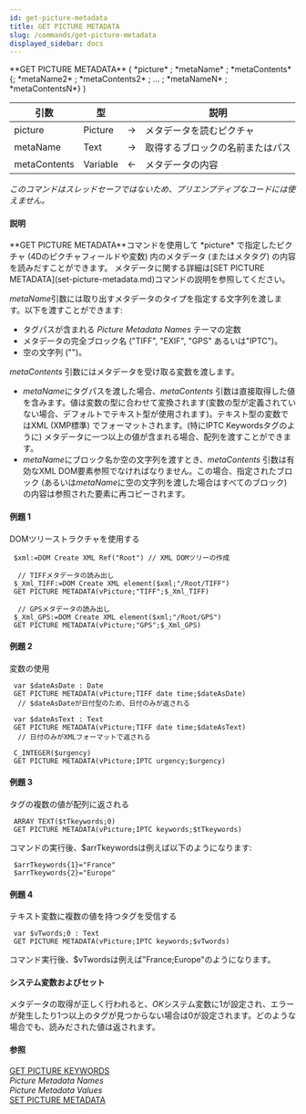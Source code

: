 ```yaml
---
id: get-picture-metadata
title: GET PICTURE METADATA
slug: /commands/get-picture-metadata
displayed_sidebar: docs
---
```


<!--REF #_command_.GET PICTURE METADATA.Syntax-->**GET PICTURE METADATA** ( *picture* ; *metaName* ; *metaContents* {; *metaName2* ; *metaContents2* ; ... ; *metaNameN* ; *metaContentsN*} )<!-- END REF-->
<!--REF #_command_.GET PICTURE METADATA.Params-->
| 引数 | 型 |  | 説明 |
| --- | --- | --- | --- |
| picture | Picture | &#8594;  | メタデータを読むピクチャ |
| metaName | Text | &#8594;  | 取得するブロックの名前またはパス |
| metaContents | Variable | &#8592; | メタデータの内容 |

<!-- END REF-->

*このコマンドはスレッドセーフではないため、プリエンプティブなコードには使えません。*


#### 説明 

<!--REF #_command_.GET PICTURE METADATA.Summary-->**GET PICTURE METADATA**コマンドを使用して *picture* で指定したピクチャ (4Dのピクチャフィールドや変数) 内のメタデータ (またはメタタグ) の内容を読みだすことができます。<!-- END REF--> メタデータに関する詳細は[SET PICTURE METADATA](set-picture-metadata.md)コマンドの説明を参照してください。

*metaName*引数には取り出すメタデータのタイプを指定する文字列を渡します。以下を渡すことができます:

* タグパスが含まれる *Picture Metadata Names* テーマの定数
* メタデータの完全ブロック名 ("TIFF", "EXIF", "GPS" あるいは"IPTC")。
* 空の文字列 ("")。

*metaContents* 引数にはメタデータを受け取る変数を渡します。

* *metaName*にタグパスを渡した場合、*metaContents* 引数は直接取得した値を含みます。値は変数の型に合わせて変換されます(変数の型が定義されていない場合、デフォルトでテキスト型が使用されます)。テキスト型の変数ではXML (XMP標準) でフォーマットされます。(特にIPTC Keywordsタグのように) メタデータに一つ以上の値が含まれる場合、配列を渡すことができます。
* *metaName*にブロック名か空の文字列を渡すとき、*metaContents* 引数は有効なXML DOM要素参照でなければなりません。この場合、指定されたブロック (あるいは*metaName*に空の文字列を渡した場合はすべてのブロック) の内容は参照された要素に再コピーされます。

#### 例題 1 

DOMツリーストラクチャを使用する

```4d
 $xml:=DOM Create XML Ref("Root") // XML DOMツリーの作成
 
  // TIFFメタデータの読み出し
 $_Xml_TIFF:=DOM Create XML element($xml;"/Root/TIFF")
 GET PICTURE METADATA(vPicture;"TIFF";$_Xml_TIFF)
 
  // GPSメタデータの読み出し
 $_Xml_GPS:=DOM Create XML element($xml;"/Root/GPS")
 GET PICTURE METADATA(vPicture;"GPS";$_Xml_GPS)
```

#### 例題 2 

変数の使用

```4d
 var $dateAsDate : Date
 GET PICTURE METADATA(vPicture;TIFF date time;$dateAsDate)
  // $dateAsDateが日付型のため、日付のみが返される
 
 var $dateAsText : Text
 GET PICTURE METADATA(vPicture;TIFF date time;$dateAsText)
  // 日付のみがXMLフォーマットで返される
 
 C_INTEGER($urgency)
 GET PICTURE METADATA(vPicture;IPTC urgency;$urgency)
```

#### 例題 3 

タグの複数の値が配列に返される

```4d
 ARRAY TEXT($tTkeywords;0)
 GET PICTURE METADATA(vPicture;IPTC keywords;$tTkeywords)
```

コマンドの実行後、$arrTkeywordsは例えば以下のようになります:   

```4d
 $arrTkeywords{1}="France"
 $arrTkeywords{2}="Europe"
```

#### 例題 4 

テキスト変数に複数の値を持つタグを受信する

```4d
 var $vTwords;0 : Text
 GET PICTURE METADATA(vPicture;IPTC keywords;$vTwords)
```

コマンド実行後、$vTwordsは例えば"France;Europe"のようになります。

#### システム変数およびセット 

メタデータの取得が正しく行われると、*OK*システム変数に1が設定され、エラーが発生したり1つ以上のタグが見つからない場合は0が設定されます。どのような場合でも、読みだされた値は返されます。

#### 参照 

[GET PICTURE KEYWORDS](get-picture-keywords.md)  
*Picture Metadata Names*  
*Picture Metadata Values*  
[SET PICTURE METADATA](set-picture-metadata.md)  